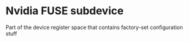 # Nvidia FUSE subdevice

Part of the device register space that contains factory-set configuration stuff
